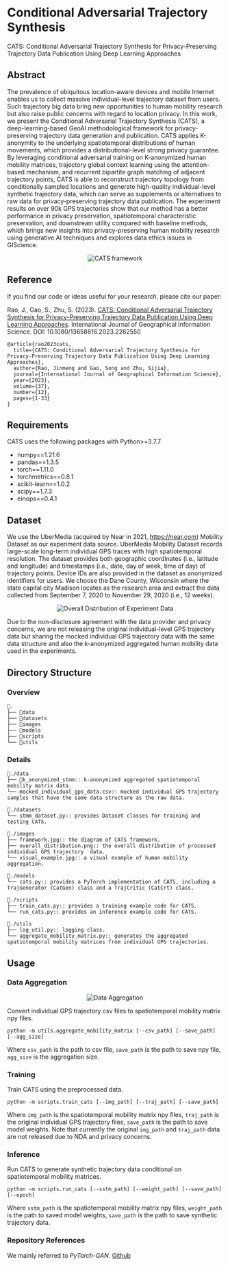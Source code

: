 # Conditional Adversarial Trajectory Synthesis

CATS: Conditional Adversarial Trajectory Synthesis for Privacy-Preserving Trajectory Data Publication Using Deep Learning Approaches

## Abstract
The prevalence of ubiquitous location-aware devices and mobile Internet enables us to collect massive individual-level trajectory dataset from users. Such trajectory big data bring new opportunities to human mobility research but also raise public concerns with regard to location privacy. In this work, we present the Conditional Adversarial Trajectory Synthesis (CATS), a deep-learning-based GeoAI methodological framework for privacy-preserving trajectory data generation and publication. CATS applies K-anonymity to the underlying spatiotemporal distributions of human movements, which provides a distributional-level strong privacy guarantee. By leveraging conditional adversarial training on K-anonymized human mobility matrices, trajectory global context learning using the attention-based mechanism, and recurrent bipartite graph matching of adjacent trajectory points, CATS is able to reconstruct trajectory topology from conditionally sampled locations and generate high-quality individual-level synthetic trajectory data, which can serve as supplements or alternatives to raw data for privacy-preserving trajectory data publication. The experiment results on over 90k GPS trajectories show that our method has a better performance in privacy preservation, spatiotemporal characteristic preservation, and downstream utility compared with baseline methods, which brings new insights into privacy-preserving human mobility research using generative AI techniques and explores data ethics issues in GIScience.


<p align="center">
    <img src="images/framework.jpg" alt="CATS framework" >
</p>

## Reference
If you find our code or ideas useful for your research, please cite our paper:

Rao, J., Gao, S., Zhu, S. (2023). [CATS: Conditional Adversarial Trajectory Synthesis for Privacy-Preserving Trajectory Data Publication Using Deep Learning Approaches](https://www.tandfonline.com/eprint/FJNDWSJUAJ9MUYNNQWAF/full?target=10.1080/13658816.2023.2262550). International Journal of Geographical Information Science. DOI: 10.1080/13658816.2023.2262550


```
@article{rao2023cats,
  title={CATS: Conditional Adversarial Trajectory Synthesis for Privacy-Preserving Trajectory Data Publication Using Deep Learning Approaches},
  author={Rao, Jinmeng and Gao, Song and Zhu, Sijia},
  journal={International Journal of Geographical Information Science},
  year={2023},
  volume={37},
  number={12},
  pages={1-33}
}
```

## Requirements

CATS uses the following packages with Python>=3.7.7

- numpy==1.21.6
- pandas==1.3.5
- torch==1.11.0
- torchmetrics==0.8.1
- scikit-learn==1.0.2
- scipy==1.7.3
- einops==0.4.1

## Dataset

We use the UberMedia (acquired by Near in 2021, https://near.com) Mobility Dataset as our experiment data source. UberMedia Mobility Dataset records large-scale long-term individual GPS traces with high spatiotemporal resolution. The dataset provides both geographic coordinates (i.e., latitude and longitude) and timestamps (i.e., date, day of week, time of day) of trajectory points. Device IDs are also provided in the dataset as anonymized identifiers for users. We choose the Dane County, Wisconsin where the state capital city Madison locates as the research area and extract the data collected from September 7, 2020 to November 29, 2020 (i.e., 12 weeks).

<p align="center">
    <img src="images/overall_distribution.png" alt="Overall Distribution of Experiment Data" >
</p>

Due to the non-disclosure agreement with the data provider and privacy concerns, we are not releasing the original individual-level GPS trajectory data but sharing the mocked individual GPS trajectory data with the same data structure and also the k-anonymized aggregated human mobility data used in the experiments.

## Directory Structure

### Overview

```
📁. 
├── 📁data
├── 📁datasets
├── 📁images
├── 📁models
├── 📁scripts
└── 📁utils
```

### Details

```
📁./data
├── 📁k_anonymized_stmm:: k-anonymized aggregated spatiotemporal mobility matrix data.
└── mocked_individual_gps_data.csv:: mocked individual GPS trajectory samples that have the same data structure as the raw data.
```

```
📁./datasets
└── stmm_dataset.py:: provides Dataset classes for training and testing CATS.
```

```
📁./images
├── framework.jpg:: the diagram of CATS framework.
├── overall_distribution.png:: the overall distribution of processed individual GPS trajectory  data.
└── visual_example.jpg:: a visual example of human mobility aggregation.
```

```
📁./models
└── cats.py:: provides a PyTorch implementation of CATS, including a TrajGenerator (CatGen) class and a TrajCritic (CatCrt) class.
```

```
📁./scripts
├── train_cats.py:: provides a training example code for CATS.
└── run_cats.py:: provides an inference example code for CATS.
```

```
📁./utils
├── log_util.py:: logging class.
└── aggregate_mobility_matrix.py:: generates the aggregated spatiotemporal mobility matrices from individual GPS trajectories.
```

## Usage

### Data Aggregation

<p align="center">
    <img src="images/visual_example.jpg" alt="Data Aggregation" >
</p>

Convert individual GPS trajectory csv files to spatiotemporal mobility matrix npy files.

```
python -m utils.aggregate_mobility_matrix [--csv_path] [--save_path] [--agg_size]
```

Where `csv_path` is the path to csv file, `save_path` is the path to save npy file, `agg_size` is the aggregation size.

### Training

Train CATS using the preprocessed data.

```
python -m scripts.train_cats [--img_path] [--traj_path] [--save_path]
```

Where `img_path` is the spatiotemporal mobility matrix npy files, `traj_path` is the original individual GPS trajectory files, `save_path` is the path to save model weights. Note that currently  the original `img_path` and `traj_path` data are not released due to NDA and privacy concerns.

### Inference

Run CATS to generate synthetic trajectory data conditional on spatiotemporal mobility matrices.

```
python -m scripts.run_cats [--sstm_path] [--weight_path] [--save_path] [--epoch]
```

Where `sstm_path` is the spatiotemporal mobility matrix npy files, `weight_path` is the path to saved model weights, `save_path` is the path to save synthetic trajectory data.


### Repository References

We mainly referred to *PyTorch-GAN.* [Github](https://github.com/eriklindernoren/PyTorch-GAN)

